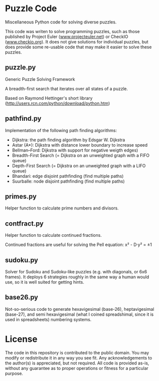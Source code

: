 Puzzle Code
===========

Miscellaneous Python code for solving diverse puzzles.

This code was writen to solve programming puzzles, such as those published by 
Project Euler (www.projecteuler.net) or CheckIO (www.checkio.org). It does not 
give solutions for individual puzzles, but does provide some re-usable code 
that may make it easier to solve these puzzles.

puzzle.py
---------

Generic Puzzle Solving Framework

A breadth-first search that iterates over all states of a puzzle.

Based on Raymond Hettinger's short library 
(http://users.rcn.com/python/download/python.htm)

pathfind.py
-----------

Implementation of the following path finding algorithms:
* Dijkstra: the path finding algorithm by Edsgar W. Dijkstra
* Astar (A*): Dijkstra with distance lower boundary to increase speed
* Bellman–Ford: Dijkstra with support for negative weigth edges)
* Breadth-First Search (= Dijkstra on an unweighted graph with a FIFO queue)
* Depth-First Search (= Dijkstra on an unweighted graph with a LIFO queue)
* Bhandari: edge disjoint pathfinding (find multiple paths)
* Suurballe: node disjoint pathfinding (find multiple paths)

primes.py
---------

Helper function to calculate prime numbers and divisors.

contfract.py
------------

Helper function to calculate continued fractions.

Continued fractions are useful for solving the Pell equation: x² - D·y² = ±1


sudoku.py
---------

Solver for Sudoku and Sudoku-like puzzles (e.g. with diagonals, or 6x6 frames).
It deploys 6 strategies roughly in the same way a human would use, so it is well 
suited for getting hints.

base26.py
---------

Not-so-serious code to generate hexavigesimal (base-26), heptavigesimal 
(base-27), and semi hexavigesimal (what I coined spreadshimal, since it 
is used in spreadsheets) numbering systems.


License
=======

The code in this repository is contributed to the public domain. 
You may modify or redistribute it in any way you see fit. Any acknowledgements 
to the author(s) is appreciated, but not required. All code is provided as-is, 
without any guarantee as to proper operations or fitness for a particular purpose.
